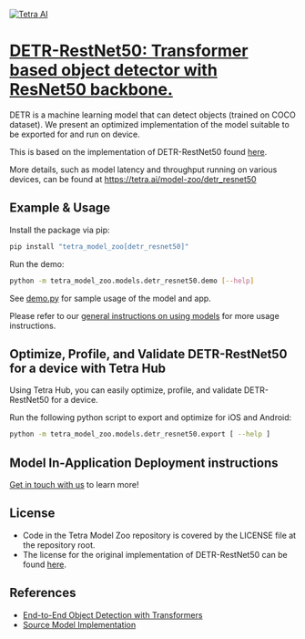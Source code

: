 [![Tetra AI](https://tetra-public-assets.s3.us-west-2.amazonaws.com/model-zoo/logo.svg)](https://tetra.ai/)


# [DETR-RestNet50: Transformer based object detector with ResNet50 backbone.](https://tetra.ai/model-zoo/detr_resnet50)

DETR is a machine learning model that can detect objects (trained on COCO dataset). We present an optimized implementation of the model suitable to be exported for and run on device.

This is based on the implementation of DETR-RestNet50 found [here](https://github.com/facebookresearch/detr).

More details, such as model latency and throughput running on various devices, can be found at https://tetra.ai/model-zoo/detr_resnet50


## Example & Usage

Install the package via pip:
```bash
pip install "tetra_model_zoo[detr_resnet50]"
```

Run the demo:
```bash
python -m tetra_model_zoo.models.detr_resnet50.demo [--help]
```

See [demo.py](demo.py) for sample usage of the model and app.

Please refer to our [general instructions on using models](../../#tetra-model-zoo) for more usage instructions.


## Optimize, Profile, and Validate DETR-RestNet50 for a device with Tetra Hub
Using Tetra Hub, you can easily optimize, profile, and validate DETR-RestNet50 for a device.

Run the following python script to export and optimize for iOS and Android:
```bash
python -m tetra_model_zoo.models.detr_resnet50.export [ --help ]
```

## Model In-Application Deployment instructions
<a href="mailto:support@tetra.ai?subject=Request Access for Tetra Hub&body=Interest in using DETR-RestNet50 in model zoo for deploying on-device.">Get in touch with us</a> to learn more!


## License
- Code in the Tetra Model Zoo repository is covered by the LICENSE file at the repository root.
- The license for the original implementation of DETR-RestNet50 can be found [here](https://github.com/facebookresearch/detr/blob/main/LICENSE).


## References
* [End-to-End Object Detection with Transformers](https://arxiv.org/abs/2005.12872)
* [Source Model Implementation](https://github.com/facebookresearch/detr)
